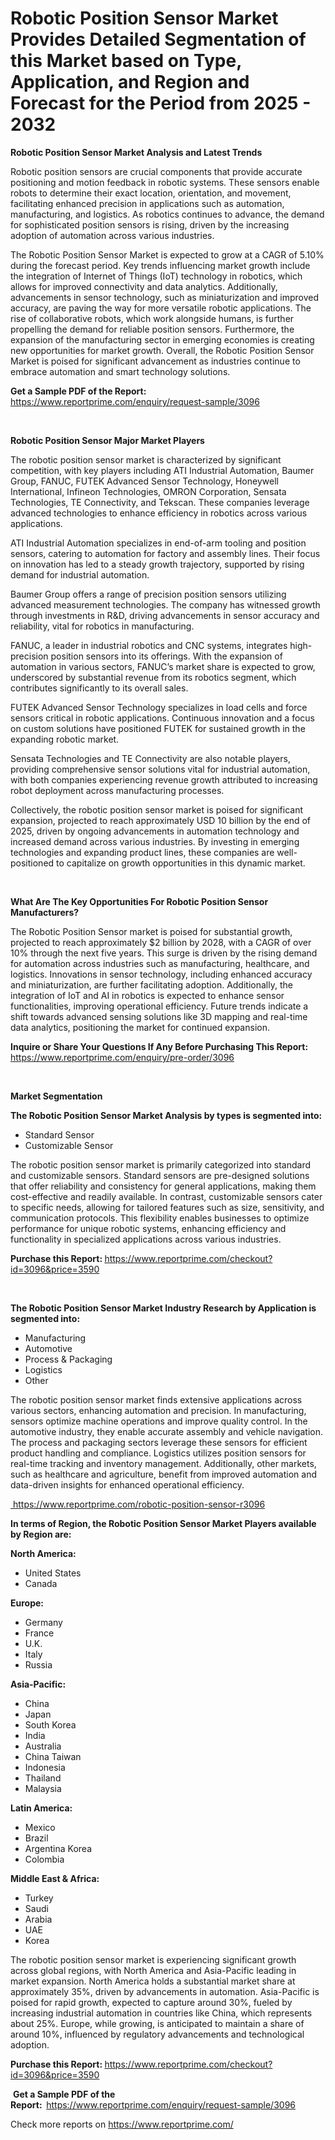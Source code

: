 <p><h1>Robotic Position Sensor Market Provides Detailed Segmentation of this Market based on Type, Application, and Region and Forecast for the Period from 2025 - 2032</h1></p><p><strong>Robotic Position Sensor Market Analysis and Latest Trends</strong></p>
<p><p>Robotic position sensors are crucial components that provide accurate positioning and motion feedback in robotic systems. These sensors enable robots to determine their exact location, orientation, and movement, facilitating enhanced precision in applications such as automation, manufacturing, and logistics. As robotics continues to advance, the demand for sophisticated position sensors is rising, driven by the increasing adoption of automation across various industries.</p><p>The Robotic Position Sensor Market is expected to grow at a CAGR of 5.10% during the forecast period. Key trends influencing market growth include the integration of Internet of Things (IoT) technology in robotics, which allows for improved connectivity and data analytics. Additionally, advancements in sensor technology, such as miniaturization and improved accuracy, are paving the way for more versatile robotic applications. The rise of collaborative robots, which work alongside humans, is further propelling the demand for reliable position sensors. Furthermore, the expansion of the manufacturing sector in emerging economies is creating new opportunities for market growth. Overall, the Robotic Position Sensor Market is poised for significant advancement as industries continue to embrace automation and smart technology solutions.</p></p>
<p><strong>Get a Sample PDF of the Report:&nbsp;</strong> <a href="https://www.reportprime.com/enquiry/request-sample/3096?utm_campaign=3354&utm_medium=2&utm_source=Github&utm_content=ia&utm_term=18032025&utm_id=robotic-position-sensor">https://www.reportprime.com/enquiry/request-sample/3096</a></p>
<p>&nbsp;</p>
<p><strong>Robotic Position Sensor Major Market Players</strong></p>
<p><p>The robotic position sensor market is characterized by significant competition, with key players including ATI Industrial Automation, Baumer Group, FANUC, FUTEK Advanced Sensor Technology, Honeywell International, Infineon Technologies, OMRON Corporation, Sensata Technologies, TE Connectivity, and Tekscan. These companies leverage advanced technologies to enhance efficiency in robotics across various applications.</p><p>ATI Industrial Automation specializes in end-of-arm tooling and position sensors, catering to automation for factory and assembly lines. Their focus on innovation has led to a steady growth trajectory, supported by rising demand for industrial automation.</p><p>Baumer Group offers a range of precision position sensors utilizing advanced measurement technologies. The company has witnessed growth through investments in R&D, driving advancements in sensor accuracy and reliability, vital for robotics in manufacturing.</p><p>FANUC, a leader in industrial robotics and CNC systems, integrates high-precision position sensors into its offerings. With the expansion of automation in various sectors, FANUC’s market share is expected to grow, underscored by substantial revenue from its robotics segment, which contributes significantly to its overall sales.</p><p>FUTEK Advanced Sensor Technology specializes in load cells and force sensors critical in robotic applications. Continuous innovation and a focus on custom solutions have positioned FUTEK for sustained growth in the expanding robotic market.</p><p>Sensata Technologies and TE Connectivity are also notable players, providing comprehensive sensor solutions vital for industrial automation, with both companies experiencing revenue growth attributed to increasing robot deployment across manufacturing processes.</p><p>Collectively, the robotic position sensor market is poised for significant expansion, projected to reach approximately USD 10 billion by the end of 2025, driven by ongoing advancements in automation technology and increased demand across various industries. By investing in emerging technologies and expanding product lines, these companies are well-positioned to capitalize on growth opportunities in this dynamic market.</p></p>
<p>&nbsp;</p>
<p><strong>What Are The Key Opportunities For Robotic Position Sensor Manufacturers?</strong></p>
<p><p>The Robotic Position Sensor market is poised for substantial growth, projected to reach approximately $2 billion by 2028, with a CAGR of over 10% through the next five years. This surge is driven by the rising demand for automation across industries such as manufacturing, healthcare, and logistics. Innovations in sensor technology, including enhanced accuracy and miniaturization, are further facilitating adoption. Additionally, the integration of IoT and AI in robotics is expected to enhance sensor functionalities, improving operational efficiency. Future trends indicate a shift towards advanced sensing solutions like 3D mapping and real-time data analytics, positioning the market for continued expansion.</p></p>
<p><strong>Inquire or Share Your Questions If Any Before Purchasing This Report:</strong> <a href="https://www.reportprime.com/enquiry/pre-order/3096?utm_campaign=3354&utm_medium=2&utm_source=Github&utm_content=ia&utm_term=18032025&utm_id=robotic-position-sensor">https://www.reportprime.com/enquiry/pre-order/3096</a></p>
<p>&nbsp;</p>
<p><strong>Market Segmentation</strong></p>
<p><strong>The Robotic Position Sensor Market Analysis by types is segmented into:</strong></p>
<p><ul><li>Standard Sensor</li><li>Customizable Sensor</li></ul></p>
<p><p>The robotic position sensor market is primarily categorized into standard and customizable sensors. Standard sensors are pre-designed solutions that offer reliability and consistency for general applications, making them cost-effective and readily available. In contrast, customizable sensors cater to specific needs, allowing for tailored features such as size, sensitivity, and communication protocols. This flexibility enables businesses to optimize performance for unique robotic systems, enhancing efficiency and functionality in specialized applications across various industries.</p></p>
<p><strong>Purchase this Report:&nbsp;</strong><a href="https://www.reportprime.com/checkout?id=3096&price=3590&utm_campaign=3354&utm_medium=2&utm_source=Github&utm_content=ia&utm_term=18032025&utm_id=robotic-position-sensor">https://www.reportprime.com/checkout?id=3096&price=3590</a></p>
<p>&nbsp;</p>
<p><strong>The Robotic Position Sensor Market Industry Research by Application is segmented into:</strong></p>
<p><ul><li>Manufacturing</li><li>Automotive</li><li>Process & Packaging</li><li>Logistics</li><li>Other</li></ul></p>
<p><p>The robotic position sensor market finds extensive applications across various sectors, enhancing automation and precision. In manufacturing, sensors optimize machine operations and improve quality control. In the automotive industry, they enable accurate assembly and vehicle navigation. The process and packaging sectors leverage these sensors for efficient product handling and compliance. Logistics utilizes position sensors for real-time tracking and inventory management. Additionally, other markets, such as healthcare and agriculture, benefit from improved automation and data-driven insights for enhanced operational efficiency.</p></p>
<p><a href="https://www.reportprime.com/robotic-position-sensor-r3096?utm_campaign=3354&utm_medium=2&utm_source=Github&utm_content=ia&utm_term=18032025&utm_id=robotic-position-sensor">&nbsp;https://www.reportprime.com/robotic-position-sensor-r3096</a></p>
<p><strong>In terms of Region, the Robotic Position Sensor Market Players available by Region are:</strong></p>
<p>
    <p> <strong> North America: </strong>
        <ul>
            <li>United States</li>
            <li>Canada</li>
        </ul>
        </p> 
    <p> <strong> Europe: </strong>
        <ul>
            <li>Germany</li>
            <li>France</li>
            <li>U.K.</li>
            <li>Italy</li>
            <li>Russia</li>
        </ul>
        </p> 
    <p> <strong> Asia-Pacific: </strong>
        <ul>
            <li>China</li>
            <li>Japan</li>
            <li>South Korea</li>
            <li>India</li>
            <li>Australia</li>
            <li>China Taiwan</li>
            <li>Indonesia</li>
            <li>Thailand</li>
            <li>Malaysia</li>
        </ul>
        </p> 
    <p> <strong> Latin America: </strong>
        <ul>
            <li>Mexico</li>
            <li>Brazil</li>
            <li>Argentina Korea</li>
            <li>Colombia</li>
        </ul>
        </p> 
    <p> <strong> Middle East & Africa: </strong>
        <ul>
            <li>Turkey</li>
            <li>Saudi</li>
            <li>Arabia</li>
            <li>UAE</li>
            <li>Korea</li>
        </ul>
    </p>
    </p>
<p><p>The robotic position sensor market is experiencing significant growth across global regions, with North America and Asia-Pacific leading in market expansion. North America holds a substantial market share at approximately 35%, driven by advancements in automation. Asia-Pacific is poised for rapid growth, expected to capture around 30%, fueled by increasing industrial automation in countries like China, which represents about 25%. Europe, while growing, is anticipated to maintain a share of around 10%, influenced by regulatory advancements and technological adoption.</p></p>
<p><strong>Purchase this Report: </strong><a href="https://www.reportprime.com/checkout?id=3096&price=3590&utm_campaign=3354&utm_medium=2&utm_source=Github&utm_content=ia&utm_term=18032025&utm_id=robotic-position-sensor">https://www.reportprime.com/checkout?id=3096&price=3590</a></p>
<p>&nbsp;<strong>Get a Sample PDF of the Report:&nbsp;&nbsp;</strong><a href="https://www.reportprime.com/enquiry/request-sample/3096?utm_campaign=3354&utm_medium=2&utm_source=Github&utm_content=ia&utm_term=18032025&utm_id=robotic-position-sensor">https://www.reportprime.com/enquiry/request-sample/3096</a></p>
<p><strong></strong></p>
<p>Check more reports on <a href="https://www.reportprime.com/?utm_campaign=3354&utm_medium=2&utm_source=Github&utm_content=ia&utm_term=18032025&utm_id=robotic-position-sensor">https://www.reportprime.com/</a></p>